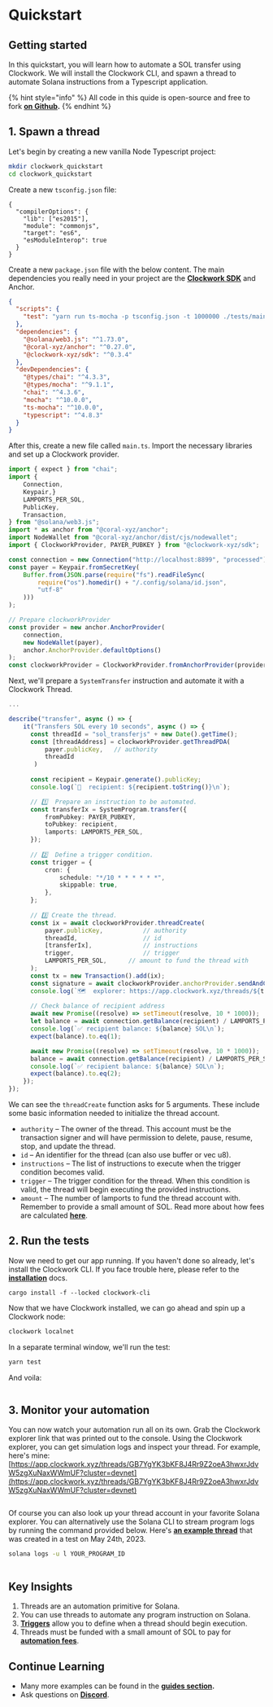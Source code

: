 # Quickstart

## Getting started

In this quickstart, you will learn how to automate a SOL transfer using Clockwork. We will install the Clockwork CLI, and spawn a thread to automate Solana instructions from a Typescript application.

{% hint style="info" %}
All code in this quide is open-source and free to fork [**on Github**](https://github.com/clockwork-xyz/examples/tree/main/0-quickstart\_transfer)**.**
{% endhint %}

## 1. Spawn a thread

Let's begin by creating a new vanilla Node Typescript project:

```sh
mkdir clockwork_quickstart
cd clockwork_quickstart
```

Create a new `tsconfig.json` file:

```tsconfig
{
  "compilerOptions": {
    "lib": ["es2015"],
    "module": "commonjs",
    "target": "es6",
    "esModuleInterop": true
  }
}
```

Create a new `package.json` file with the below content. The main dependencies you really need in your project are the [**Clockwork SDK**](https://www.npmjs.com/package/@clockwork-xyz/sdk) and Anchor.

```json
{
  "scripts": {
    "test": "yarn run ts-mocha -p tsconfig.json -t 1000000 ./tests/main.ts"
  },
  "dependencies": {
    "@solana/web3.js": "^1.73.0",
    "@coral-xyz/anchor": "^0.27.0",
    "@clockwork-xyz/sdk": "^0.3.4"
  },
  "devDependencies": {
    "@types/chai": "^4.3.3",
    "@types/mocha": "^9.1.1",
    "chai": "^4.3.6",
    "mocha": "^10.0.0",
    "ts-mocha": "^10.0.0",
    "typescript": "^4.8.3"
  }
}
```

After this, create a new file called `main.ts`. Import the necessary libraries and set up a Clockwork provider.

```ts
import { expect } from "chai";
import {
    Connection,
    Keypair,}
    LAMPORTS_PER_SOL,
    PublicKey,
    Transaction,
} from "@solana/web3.js";
import * as anchor from "@coral-xyz/anchor";
import NodeWallet from "@coral-xyz/anchor/dist/cjs/nodewallet";
import { ClockworkProvider, PAYER_PUBKEY } from "@clockwork-xyz/sdk";

const connection = new Connection("http://localhost:8899", "processed");
const payer = Keypair.fromSecretKey(
    Buffer.from(JSON.parse(require("fs").readFileSync(
        require("os").homedir() + "/.config/solana/id.json",
        "utf-8"
    )))
);

// Prepare clockworkProvider
const provider = new anchor.AnchorProvider(
    connection,
    new NodeWallet(payer),
    anchor.AnchorProvider.defaultOptions()
);
const clockworkProvider = ClockworkProvider.fromAnchorProvider(provider);
```



Next, we'll prepare a `SystemTransfer` instruction and automate it with a Clockwork Thread.

```typescript
...

describe("transfer", async () => {
    it("Transfers SOL every 10 seconds", async () => {
      const threadId = "sol_transferjs" + new Date().getTime();
      const [threadAddress] = clockworkProvider.getThreadPDA(
          payer.publicKey,   // authority
          threadId
       )
  
      const recipient = Keypair.generate().publicKey;
      console.log(`🫴  recipient: ${recipient.toString()}\n`);

      // 1️⃣  Prepare an instruction to be automated.
      const transferIx = SystemProgram.transfer({
          fromPubkey: PAYER_PUBKEY,
          toPubkey: recipient,
          lamports: LAMPORTS_PER_SOL,
      });
  
      // 2️⃣  Define a trigger condition.
      const trigger = {
          cron: {
              schedule: "*/10 * * * * * *",
              skippable: true,
          },
      };
  
      // 3️⃣ Create the thread.
      const ix = await clockworkProvider.threadCreate(
          payer.publicKey,           // authority
          threadId,                  // id
          [transferIx],              // instructions
          trigger,                   // trigger
          LAMPORTS_PER_SOL,      // amount to fund the thread with
      );
      const tx = new Transaction().add(ix);
      const signature = await clockworkProvider.anchorProvider.sendAndConfirm(tx);
      console.log(`🗺️  explorer: https://app.clockwork.xyz/threads/${threadAddress}?cluster=custom&customUrl=${connection.rpcEndpoint}\n`);
      
      // Check balance of recipient address
      await new Promise((resolve) => setTimeout(resolve, 10 * 1000));
      let balance = await connection.getBalance(recipient) / LAMPORTS_PER_SOL;
      console.log(`✅ recipient balance: ${balance} SOL\n`);
      expect(balance).to.eq(1);

      await new Promise((resolve) => setTimeout(resolve, 10 * 1000));
      balance = await connection.getBalance(recipient) / LAMPORTS_PER_SOL;
      console.log(`✅ recipient balance: ${balance} SOL\n`);
      expect(balance).to.eq(2);
    });
});
```

We can see the `threadCreate` function asks for 5 arguments. These include some basic information needed to initialize the thread account.

* `authority` – The owner of the thread. This account must be the transaction signer and will have permission to delete, pause, resume, stop, and update the thread.
* `id` – An identifier for the thread (can also use buffer or vec u8).
* `instructions` – The list of instructions to execute when the trigger condition becomes valid.
* `trigger` – The trigger condition for the thread. When this condition is valid, the thread will begin executing the provided instructions.
* `amount` – The number of lamports to fund the thread account with. Remember to provide a small amount of SOL. Read more about how fees are calculated [**here**](https://docs.clockwork.xyz/developers/threads/fees).

## 2. Run the tests

Now we need to get our app running. If you haven't done so already, let's install the Clockwork CLI. If you face trouble here, please refer to the [**installation**](installation.md) docs.

```shell
cargo install -f --locked clockwork-cli
```

Now that we have Clockwork installed, we can go ahead and spin up a Clockwork node:

```bash
clockwork localnet
```

In a separate terminal window, we'll run the test:

```bash
yarn test
```

And voila:

<figure><img src="../.gitbook/assets/Screenshot 2023-06-01 at 01.48.01.png" alt=""><figcaption></figcaption></figure>

## 3. Monitor your automation

You can now watch your automation run all on its own. Grab the Clockwork explorer link that was printed out to the console. Using the Clockwork explorer, you can get simulation logs and inspect your thread. For example, here's mine: [https://app.clockwork.xyz/threads/GB7YgYK3bKF8J4Rr9Z2oeA3hwxrJdvW5zgXuNaxWWmUF?cluster=devnet](https://app.clockwork.xyz/threads/GB7YgYK3bKF8J4Rr9Z2oeA3hwxrJdvW5zgXuNaxWWmUF?cluster=devnet)

<figure><img src="../.gitbook/assets/image (1).png" alt=""><figcaption></figcaption></figure>

Of course you can also look up your thread account in your favorite Solana explorer. You can alternatively use the Solana CLI to stream program logs by running the command provided below. Here's [**an example thread**](https://explorer.solana.com/address/3ohRKgNyLS1iTGiUqnzoiFiQcrCLGmr3NWHzq4HW8BdJ?cluster=devnet) that was created in a test on May 24th, 2023.

```bash
solana logs -u l YOUR_PROGRAM_ID
```

<figure><img src="https://user-images.githubusercontent.com/8634334/222591908-bbaa04c5-83b4-46c2-b83b-68e1fef473eb.png" alt=""><figcaption></figcaption></figure>

## Key Insights

1. Threads are an automation primitive for Solana.
2. You can use threads to automate any program instruction on Solana.&#x20;
3. [**Triggers**](../developers/threads/triggers.md) allow you to define when a thread should begin execution.
4. Threads must be funded with a small amount of SOL to pay for [**automation fees**](../developers/threads/fees.md).&#x20;

## Continue Learning

* Many more examples can be found in the [**guides section**](https://docs.clockwork.xyz/developers/guides)**.**
* Ask questions on [**Discord**](https://discord.gg/epHsTsnUre).
